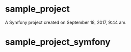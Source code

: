 sample_project
==============

A Symfony project created on September 18, 2017, 9:44 am.
# sample_project_symfony

